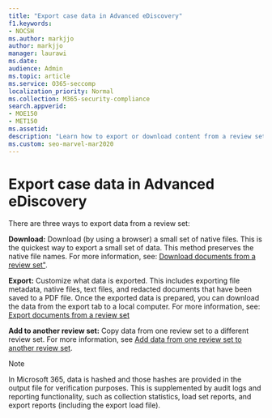 ```yaml
---
title: "Export case data in Advanced eDiscovery"
f1.keywords:
- NOCSH
ms.author: markjjo
author: markjjo
manager: laurawi
ms.date: 
audience: Admin
ms.topic: article
ms.service: O365-seccomp
localization_priority: Normal
ms.collection: M365-security-compliance 
search.appverid: 
- MOE150
- MET150
ms.assetid: 
description: "Learn how to export or download content from a review set for presentations or external reviews in an Advanced eDiscovery case."
ms.custom: seo-marvel-mar2020
---
```


# Export case data in Advanced eDiscovery

There are three ways to export data from a review set:

**Download:** Download (by using a browser) a small set of native files. This is the quickest way to export a small set of data. This method preserves the native file names. For more information, see: [Download documents from a review set"](download-documents-from-review-set.md).

**Export:** Customize what data is exported. This includes exporting file metadata, native files, text files, and redacted documents that have been saved to a PDF file. Once the exported data is prepared, you can download the data from the export tab to a local computer. For more information, see: [Export documents from a review set](export-documents-from-review-set.md)

**Add to another review set:** Copy data from one review set to a different review set. For more information, see [Add data from one review set to another review set](add-data-to-review-set-from-another-review-set.md).

> [!NOTE]
> In Microsoft 365, data is hashed and those hashes are provided in the output file for verification purposes. This is supplemented by audit logs and reporting functionality, such as collection statistics, load set reports, and export reports (including the export load file).
